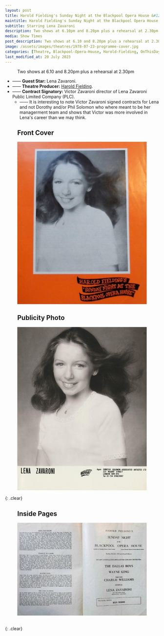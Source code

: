 ```yaml
---
layout: post
title: Harold Fielding's Sunday Night at the Blackpool Opera House &#124; 23 July 1978
maintitle: Harold Fielding's Sunday Night at the Blackpool Opera House
subtitle: Starring Lena Zavaroni
description: Two shows at 6.10pm and 8.20pm plus a rehearsal at 2.30pm The Contract for the show was signed by Victor Zavaroni.
media: Show Times
post_description: Two shows at 6.10 and 8.20pm plus a rehearsal at 2.30pm
image: /assets/images/theatres/1978-07-23-programme-cover.jpg
categories: [Theatre, Blackpool-Opera-House, Harold-Fielding, OnThisDay23July]
last_modified_at: 20 July 2023
---
```


<figure class="fig3">
Two shows at 6.10 and 8.20pm plus a rehearsal at 2.30pm
</figure>

* —— **Guest Star:** Lena Zavaroni.
* —— **Theatre Producer:** [Harold Fielding](/1916-12-04-harold-fielding).
* —— **Contract Signatory:** Victor Zavaroni director of Lena Zavaroni Public Limited Company (PLC).
     * —— It is interesting to note Victor Zavaroni signed contracts for Lena and not Dorothy and/or Phil Solomon who where meant to be her managerment team and shows that Victor was more involved in Lena's career than we may think.

<figure class="fig1">
<figcaption>
<h2>Front Cover</h2>
</figcaption>
<a href="/assets/images/theatres/1978-07-23-programme-cover.jpg"><img src="/assets/images/theatres/1978-07-23-programme-cover.jpg" class="full-width zoom-in"></a>
</figure>

<figure class="fig2">
<figcaption>
<h2>Publicity Photo</h2>
</figcaption>
<a href="/assets/images/publicity/1978-lena-zavaroni.jpg"><img src="/assets/images/publicity/1978-lena-zavaroni.jpg" class="full-width zoom-in"></a>
</figure>

{: .clear}

<figure class="fig3">
<figcaption>
<h2>Inside Pages</h2>
</figcaption>
<a href="/assets/images/theatres/1978-07-23-programme-inside.jpg"><img src="/assets/images/theatres/1978-07-23-programme-inside.jpg" class="full-width zoom-in"></a>
</figure>

<br />{: .clear}

